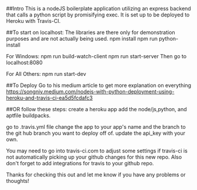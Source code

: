 ##Intro
This is a nodeJS boilerplate application utilizing an express backend that calls
a python script by promisifying exec. It is set up to be deployed to Heroku
with Travis-CI.

##To start on localhost:
The libraries are there only for demonstration purposes and are not
actually being used.
npm install
npm run python-install

For Windows:
npm run build-watch-client
npm run start-server
Then go to localhost:8080

For All Others:
npm run start-dev

##To Deploy
Go to his medium article to get more explanation on everything
https://songniy.medium.com/nodejs-with-python-deployment-using-heroku-and-travis-ci-ea5d5fcdafc3

##OR
follow these steps:
create a heroku app
add the node/js,python, and aptfile buildpacks.

go to .travis.yml file
change the app to your app's name and the branch to the git hub branch you want to deploy off of.
update the api_key with your own.

You may need to go into travis-ci.com to adjust some settings if travis-ci is not automatically picking up your github changes for this new repo. Also don't forget to add integrations for travis to your github repo.

Thanks for checking this out and let me know if you have any problems or thoughts!
